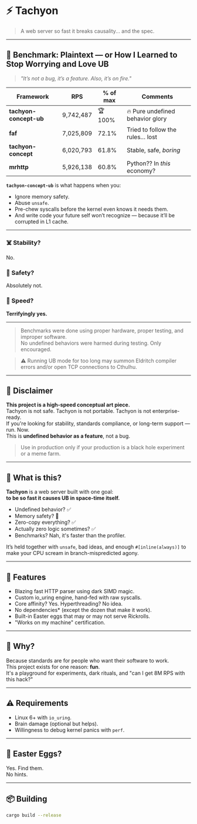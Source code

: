 # ⚡ Tachyon

> A web server so fast it breaks causality... and the spec.

---
## 🧪 Benchmark: Plaintext — or How I Learned to Stop Worrying and Love UB

> *"It’s not a bug, it’s a feature. Also, it’s on fire."*

| Framework              | RPS         | % of max | Comments                          |
|------------------------|-------------|----------|-----------------------------------|
| **tachyon-concept-ub** | 9,742,487   | 🏆 100%  | 🔥 Pure undefined behavior glory  |
| **faf**                | 7,025,809   | 72.1%    | Tried to follow the rules… lost   |
| **tachyon-concept**    | 6,020,793   | 61.8%    | Stable, safe, *boring*            |
| **mrhttp**             | 5,926,138   | 60.8%    | Python?? In *this* economy?       |

**`tachyon-concept-ub`** is what happens when you:
- Ignore memory safety.
- Abuse `unsafe`.
- Pre-chew syscalls before the kernel even knows it needs them.
- And write code your future self won’t recognize — because it’ll be corrupted in L1 cache.

---

### ☠️ Stability?  
No.

### 🛟 Safety?  
Absolutely not.

### 🚀 Speed?  
**Terrifyingly yes.**

---

> Benchmarks were done using proper hardware, proper testing, and improper software.  
> No undefined behaviors were harmed during testing. Only encouraged.

> ⚠️ Running UB mode for too long may summon Eldritch compiler errors and/or open TCP connections to Cthulhu.
---

## 🚨 Disclaimer

**This project is a high-speed conceptual art piece.**  
Tachyon is not safe. Tachyon is not portable. Tachyon is not enterprise-ready.  
If you're looking for stability, standards compliance, or long-term support — run. Now.  
This is **undefined behavior as a feature**, not a bug.

> Use in production only if your production is a black hole experiment or a meme farm.

---

## 🤔 What is this?

**Tachyon** is a web server built with one goal:  
**to be so fast it causes UB in space-time itself.**

- Undefined behavior? ✅
- Memory safety? 🛑
- Zero-copy everything? ✅
- Actually zero logic sometimes? ✅
- Benchmarks? Nah, it's faster than the profiler.

It’s held together with `unsafe`, bad ideas, and enough `#[inline(always)]` to make your CPU scream in branch-mispredicted agony.

---

## 🌈 Features

- Blazing fast HTTP parser using dark SIMD magic.
- Custom io_uring engine, hand-fed with raw syscalls.
- Core affinity? Yes. Hyperthreading? No idea.
- No dependencies* (except the dozen that make it work).
- Built-in Easter eggs that may or may not serve Rickrolls.
- "Works on my machine" certification.

---

## 🧪 Why?

Because standards are for people who want their software to work.  
This project exists for one reason: **fun**.  
It's a playground for experiments, dark rituals, and "can I get 8M RPS with this hack?"

---

## ⚠️ Requirements

- Linux 6+ with `io_uring`.
- Brain damage (optional but helps).
- Willingness to debug kernel panics with `perf`.

---

## 🐇 Easter Eggs?

Yes. Find them.  
No hints.  

---

## 📦 Building

```bash
cargo build --release
